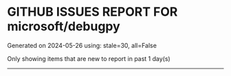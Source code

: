 
# GITHUB ISSUES REPORT FOR microsoft/debugpy


Generated on 2024-05-26 using: stale=30, all=False


Only showing items that are new to report in past 1 day(s)


---
